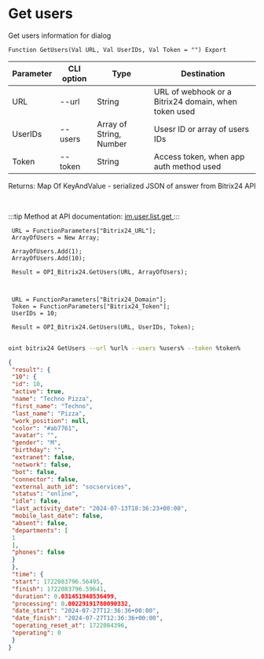 ﻿---
sidebar_position: 4
---

# Get users
 Get users information for dialog



`Function GetUsers(Val URL, Val UserIDs, Val Token = "") Export`

 | Parameter | CLI option | Type | Destination |
 |-|-|-|-|
 | URL | --url | String | URL of webhook or a Bitrix24 domain, when token used |
 | UserIDs | --users | Array of String, Number | Usesr ID or array of users IDs |
 | Token | --token | String | Access token, when app auth method used |

 
 Returns: Map Of KeyAndValue - serialized JSON of answer from Bitrix24 API

<br/>

:::tip
Method at API documentation: [im.user.list.get ](https://dev.1c-bitrix.ru/learning/course/index.php?COURSE_ID=93&LESSON_ID=11493)
:::
<br/>


```bsl title="Code example"
 URL = FunctionParameters["Bitrix24_URL"];
 ArrayOfUsers = New Array;
 
 ArrayOfUsers.Add(1);
 ArrayOfUsers.Add(10);
 
 Result = OPI_Bitrix24.GetUsers(URL, ArrayOfUsers);
 
 
 
 URL = FunctionParameters["Bitrix24_Domain"];
 Token = FunctionParameters["Bitrix24_Token"];
 UserIDs = 10;
 
 Result = OPI_Bitrix24.GetUsers(URL, UserIDs, Token);
```
	


```sh title="CLI command example"
 
oint bitrix24 GetUsers --url %url% --users %users% --token %token%

```

```json title="Result"
{
 "result": {
 "10": {
 "id": 10,
 "active": true,
 "name": "Techno Pizza",
 "first_name": "Techno",
 "last_name": "Pizza",
 "work_position": null,
 "color": "#ab7761",
 "avatar": "",
 "gender": "M",
 "birthday": "",
 "extranet": false,
 "network": false,
 "bot": false,
 "connector": false,
 "external_auth_id": "socservices",
 "status": "online",
 "idle": false,
 "last_activity_date": "2024-07-13T18:36:23+00:00",
 "mobile_last_date": false,
 "absent": false,
 "departments": [
 1
 ],
 "phones": false
 }
 },
 "time": {
 "start": 1722083796.56495,
 "finish": 1722083796.59641,
 "duration": 0.031451940536499,
 "processing": 0.00229191780090332,
 "date_start": "2024-07-27T12:36:36+00:00",
 "date_finish": "2024-07-27T12:36:36+00:00",
 "operating_reset_at": 1722084396,
 "operating": 0
 }
}
```
